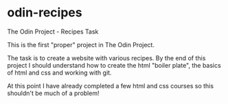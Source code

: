 # odin-recipes
The Odin Project - Recipes Task

This is the first "proper" project in The Odin Project.

The task is to create a website with various recipes. By the end of this project I should understand how to create the html "boiler plate", the basics of html and css and working with git.

At this point I have already completed a few html and css courses so this shouldn't be much of a problem!